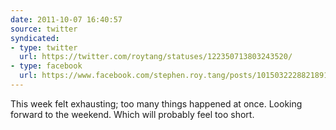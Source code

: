 ```yaml
---
date: 2011-10-07 16:40:57
source: twitter
syndicated:
- type: twitter
  url: https://twitter.com/roytang/statuses/122350713803243520/
- type: facebook
  url: https://www.facebook.com/stephen.roy.tang/posts/10150322288218912
---
```


This week felt exhausting; too many things happened at once. Looking forward to the weekend. Which will probably feel too short.